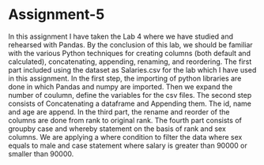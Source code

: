 # Assignment-5
In this assignment I have taken the Lab 4 where we have studied and rehearsed with Pandas. By the conclusion of this lab, we should be familiar with the various Python techniques for creating columns (both default and calculated), concatenating, appending, renaming, and reordering.
The first part included using the dataset as Salaries.csv for the lab which I have used in this assignment. In the first step, the importing of python libraries are done in which Pandas and numpy are imported.
Then we expand the number of coulumn, define the variables for the csv files.
The second step consists of Concatenating a dataframe and Appending them.
The id, name and age are append.
In the third part, the rename and reorder of the columns are done from rank to original rank.
The fourth part consists of groupby case and whereby statement on the basis of rank and sex columns. We are applying a where condition to filter the data where sex equals to male and case statement where salary is greater than 90000 or smaller than 90000.
